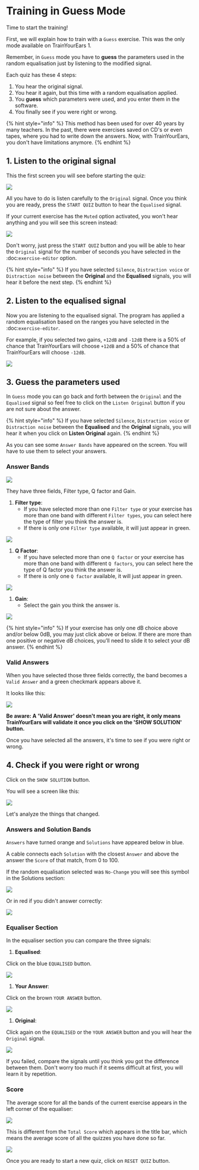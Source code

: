 # Training in Guess Mode

Time to start the training!

First, we will explain how to train with a `Guess` exercise. This was the only mode available on TrainYourEars 1.

Remember, in `Guess` mode you have to **guess** the parameters used in the random equalisation just by listening to the modified signal.

Each quiz has these 4 steps:

1. You hear the original signal.
2. You hear it again, but this time with a random equalisation applied.
3. You **guess** which parameters were used, and you enter them in the software.
4. You finally see if you were right or wrong.

{% hint style="info" %}
This method has been used for over 40 years by many teachers. In the past, there were exercises saved on CD's or even tapes, where you had to write down the answers. Now, with TrainYourEars, you don't have limitations anymore.
{% endhint %}

## 1. Listen to the original signal

This the first screen you will see before starting the quiz:

![](../.gitbook/assets/training-guess-mode.png)

All you have to do is listen carefully to the `Original` signal. Once you think you are ready, press the `START QUIZ` button to hear the `Equalised` signal.

If your current exercise has the `Muted` option activated, you won't hear anything and you will see this screen instead:

![](../.gitbook/assets/muted-mode-2.png)

Don't worry, just press the `START QUIZ` button and you will be able to hear the `Original` signal for the number of seconds you have selected in the :doc:`exercise-editor` option.

{% hint style="info" %}
If you have selected `Silence`, `Distraction voice` or `Distraction noise` between the **Original** and the **Equalised** signals, you will hear it before the next step.
{% endhint %}

## 2. Listen to the equalised signal

Now you are listening to the equalised signal. The program has applied a random equalisation based on the ranges you have selected in the :doc:`exercise-editor`.

For example, if you selected two gains, `+12dB` and `-12dB` there is a 50% of chance that TrainYourEars will choose `+12dB` and a 50% of chance that TrainYourEars will choose `-12dB`.

![](../.gitbook/assets/equalised-screen-2.png)

## 3. Guess the parameters used

In `Guess` mode you can go back and forth between the `Original` and the `Equalised` signal so feel free to click on the `Listen Original` button if you are not sure about the answer.

{% hint style="info" %}
If you have selected `Silence`, `Distraction voice` or `Distraction noise` between the **Equalised** and the **Original** signals, you will hear it when you click on **Listen Original** again.
{% endhint %}

As you can see some `Answer Bands` have appeared on the screen. You will have to use them to select your answers.

### Answer Bands

![](../.gitbook/assets/answer-bands%20%281%29%20%281%29.png)

They have three fields, Filter type, Q factor and Gain.

1. **Filter type**:
   * If you have selected more than one `Filter type` or your exercise has more than one band with different `Filter types`, you can select here the type of filter you think the answer is.
   * If there is only one `Filter type` available, it will just appear in green.

![](../.gitbook/assets/answer-band-solved%20%281%29.png)

1. **Q Factor**:
   * If you have selected more than one `Q factor` or your exercise has more than one band with different `Q factors`, you can select here the type of Q factor you think the answer is.
   * If there is only one `Q factor` available, it will just appear in green.

![](../.gitbook/assets/q-factor-solved%20%281%29.png)

1. **Gain**:
   * Select the gain you think the answer is.

![](../.gitbook/assets/gain-solved%20%281%29%20%281%29.png)

{% hint style="info" %}
If your exercise has only one dB choice above and/or below 0dB, you may just click above or below. If there are more than one positive or negative dB choices,  you’ll need to slide it to select your dB answer.
{% endhint %}

### Valid Answers

When you have selected those three fields correctly, the band becomes a `Valid Answer` and a green checkmark appears above it.

It looks like this:

![](../.gitbook/assets/valid-answer%20%281%29%20%281%29.png)

**Be aware: A 'Valid Answer' doesn't mean you are right, it only means TrainYourEars will validate it once you click on the 'SHOW SOLUTION' button.**

Once you have selected all the answers, it's time to see if you were right or wrong.

## 4. Check if you were right or wrong

Click on the `SHOW SOLUTION` button.

You will see a screen like this:

![](../.gitbook/assets/check-answer-3.png)

Let's analyze the things that changed.

### Answers and Solution Bands

`Answers` have turned orange and `Solutions` have appeared below in blue.

A cable connects each `Solution` with the closest `Answer` and above the answer the `Score` of that match, from 0 to 100.

If the random equalisation selected was `No-Change` you will see this symbol in the Solutions section:

![](../.gitbook/assets/no-change%20%281%29%20%281%29.png)

Or in red if you didn't answer correctly:

![](../.gitbook/assets/no-change-red-3%20%281%29.png)

### Equaliser Section

In the equaliser section you can compare the three signals:

1. **Equalised**:

Click on the blue `EQUALISED` button.

![](../.gitbook/assets/eq-equalised.png)

1. **Your Answer**:

Click on the brown `YOUR ANSWER` button.

![](../.gitbook/assets/eq-answer.png)

1. **Original**:

Click again on the `EQUALISED` or the `YOUR ANSWER` button and you will hear the `Original` signal.

![](../.gitbook/assets/eq-original.png)

If you failed, compare the signals until you think you got the difference between them. Don't worry too much if it seems difficult at first, you will learn it by repetition.

### Score

The average score for all the bands of the current exercise appears in the left corner of the equaliser:

![](../.gitbook/assets/total-score.png)

This is different from the `Total Score` which appears in the title bar, which means the average score of all the quizzes you have done so far.

![](../.gitbook/assets/total-score-3.png)

Once you are ready to start a new quiz, click on `RESET QUIZ` button.

